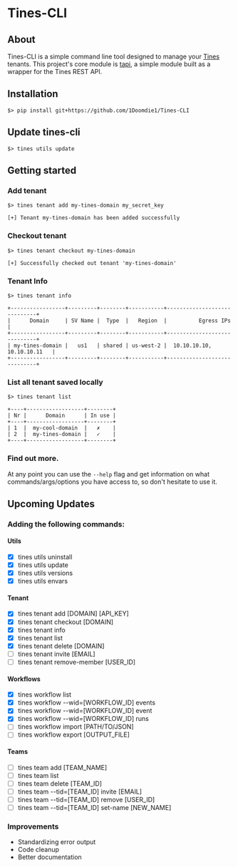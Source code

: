 # Tines-CLI

## About
Tines-CLI is a simple command line tool designed to manage your [Tines](https://www.tines.com/) tenants.
This project's core module is [tapi](https://github.com/1Doomdie1/tapi), a simple module built as a wrapper for the Tines REST API.

## Installation
```commandline
$> pip install git+https://github.com/1Doomdie1/Tines-CLI
```
## Update tines-cli

```commandline
$> tines utils update
```
## Getting started

### Add tenant
```commandline
$> tines tenant add my-tines-domain my_secret_key

[+] Tenant my-tines-domain has been added successfully
``` 

### Checkout tenant
```commandline
$> tines tenant checkout my-tines-domain

[+] Successfully checked out tenant 'my-tines-domain'
```

### Tenant Info
```commandline
$> tines tenant info

+-----------------+---------+--------+-----------+-----------------------------+
|      Domain     | SV Name |  Type  |   Region  |          Egress IPs         |
+-----------------+---------+--------+-----------+-----------------------------+
| my-tines-domain |   us1   | shared | us-west-2 |  10.10.10.10, 10.10.10.11   |
+-----------------+---------+--------+-----------+-----------------------------+
```

### List all tenant saved locally
```commandline
$> tines tenant list

+----+------------------+--------+
| Nr |      Domain      | In use |
+----+------------------+--------+
| 1  |  my-cool-domain  |   ✗    |
| 2  |  my-tines-domain |   ✓    |
+----+------------------+--------+
```
### Find out more.
At any point you can use the `--help` flag and get information on what commands/args/options you have access to, so don't hesitate to use it.

## Upcoming Updates

### Adding the following commands:

#### Utils
- [x] tines utils uninstall
- [x] tines utils update
- [x] tines utils versions
- [x] tines utils envars

#### Tenant

- [x] tines tenant add \[DOMAIN\] \[API_KEY\]
- [x] tines tenant checkout \[DOMAIN\]
- [x] tines tenant info
- [x] tines tenant list
- [x] tines tenant delete \[DOMAIN\]
- [ ] tines tenant invite \[EMAIL\]
- [ ] tines tenant remove-member \[USER_ID\]

#### Workflows
- [x] tines workflow list
- [x] tines workflow --wid=\[WORKFLOW_ID\] events
- [x] tines workflow --wid=\[WORKFLOW_ID\] event
- [x] tines workflow --wid=\[WORKFLOW_ID\] runs
- [ ] tines workflow import \[PATH/TO/JSON\]
- [ ] tines workflow export \[OUTPUT_FILE\]

#### Teams
- [ ] tines team add [TEAM_NAME\]
- [ ] tines team list
- [ ] tines team delete \[TEAM_ID\]
- [ ] tines team --tid=\[TEAM_ID\] invite \[EMAIL\]
- [ ] tines team --tid=\[TEAM_ID\] remove \[USER_ID\]
- [ ] tines team --tid=\[TEAM_ID\] set-name \[NEW_NAME\]

### Improvements

- Standardizing error output
- Code cleanup
- Better documentation